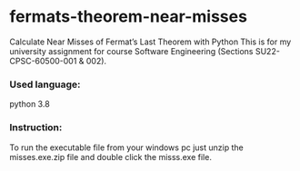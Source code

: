 # fermats-theorem-near-misses
Calculate Near Misses of Fermat’s Last Theorem with Python
This is for my university assignment for course Software Engineering (Sections SU22-CPSC-60500-001 & 002). <br />
### Used language: <br />
python 3.8 <br />
### Instruction: <br />
To run the executable file from your windows pc just unzip the misses.exe.zip file and double click the misss.exe file.
